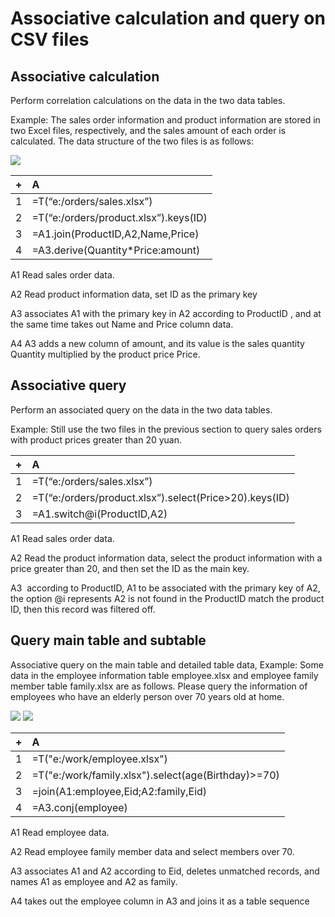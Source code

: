 # Associative calculation and query on CSV files

## Associative calculation
Perform correlation calculations on the data in the two data tables.

Example: The sales order information and product information are stored in two Excel files, respectively, and the sales amount of each order is calculated. The data structure of the two files is as follows:

<img src="http://img.raqsoft.com.cn/uploads/0319/16161397740002e28.png">

|+|A|
|:-|:-|
|1|=T(“e:/orders/sales.xlsx”)|
|2|=T(“e:/orders/product.xlsx”).keys(ID)|
|3|=A1.join(ProductID,A2,Name,Price)|
|4|=A3.derive(Quantity\*Price:amount)|

A1 Read sales order data.

A2 Read product information data, set ID as the primary key  

A3 associates A1 with the primary key in A2 according to ProductID , and at the same time takes out Name and Price column data.

A4 A3 adds a new column of amount, and its value is the sales quantity Quantity multiplied by the product price Price.  

## Associative query

Perform an associated query on the data in the two data tables.

Example: Still use the two files in the previous section to query sales orders with product prices greater than 20 yuan.

|+|A|
|:-|:-|
|1|=T(“e:/orders/sales.xlsx”)|
|2|=T(“e:/orders/product.xlsx”).select(Price>20).keys(ID)|
|3|=A1.switch@i(ProductID,A2)|

A1 Read sales order data.

A2 Read the product information data, select the product information with a price greater than 20, and then set the ID as the main key. 

A3  according to ProductID, A1 to be associated with the primary key of A2, the option @i represents A2 is not found in the ProductID match the product ID, then this record was filtered off.   

## Query main table and subtable

Associative query on the main table and detailed table data, Example: Some data in the employee information table employee.xlsx and employee family member table family.xlsx are as follows. Please query the information of employees who have an elderly person over 70 years old at home.

<img src="http://img.raqsoft.com.cn/uploads/0319/161613983600008cc.png">

<img src="http://img.raqsoft.com.cn/uploads/0319/1616139836000586b.png">

|+|A|
|:-|:-|
|1|=T("e:/work/employee.xlsx")|
|2|=T("e:/work/family.xlsx").select(age(Birthday)>=70)|
|3|=join(A1:employee,Eid;A2:family,Eid)|
|4|=A3.conj(employee)|


A1 Read employee data.  

A2 Read employee family member data and select members over 70.  

A3 associates A1 and A2 according to Eid, deletes unmatched records, and names A1 as employee and A2 as family.  

A4 takes out the employee column in A3 and joins it as a table sequence 
